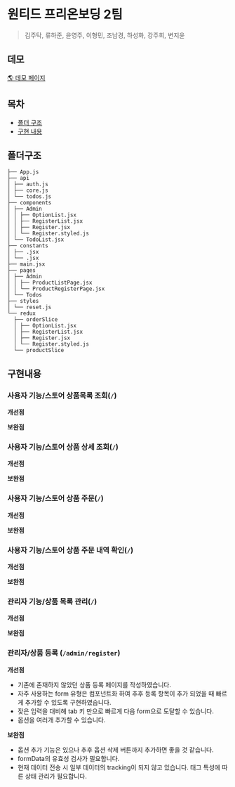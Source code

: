 # 원티드 프리온보딩 2팀

> 김주탁, 류하준, 윤영주, 이형민, 조남경, 하성화, 강주희, 변지윤

## 데모

[🌎 데모 페이지]()

## 목차

- [폴더 구조](#폴더구조)
- [구현 내용](#구현내용)

## 폴더구조

```
├── App.js
├── api
│ ├── auth.js
│ ├── core.js
│ └── todos.js
├── components
│ ├── Admin
│ │ ├── OptionList.jsx
│ │ ├── RegisterList.jsx
│ │ ├── Register.jsx
│ │ └── Register.styled.js
│ └── TodoList.jsx
├── constants
│ ├── .jsx
│ └── .jsx
├── main.jsx
├── pages
│ ├── Admin
│ │ ├── ProductListPage.jsx
│ │ └── ProductRegisterPage.jsx
│ └── Todos
├── styles
│ └── reset.js
└── redux
  ├── orderSlice
  │ ├── OptionList.jsx
  │ ├── RegisterList.jsx
  │ ├── Register.jsx
  │ └── Register.styled.js
  └── productSlice

```

## 구현내용

### 사용자 기능/스토어 상품목록 조회(`/`)

**개선점**


**보완점**


### 사용자 기능/스토어 상품 상세 조회(`/`)

**개선점**


**보완점**


### 사용자 기능/스토어 상품 주문(`/`)

**개선점**


**보완점**


### 사용자 기능/스토어 상품 주문 내역 확인(`/`)

**개선점**


**보완점**


### 관리자 기능/상품 목록 관리(`/`)

**개선점**


**보완점**


### 관리자/상품 등록 (`/admin/register`)

**개선점**
- 기존에 존재하지 않았던 상품 등록 페이지를 작성하였습니다.
- 자주 사용하는 form 유형은 컴포넌트화 하여 추후 등록 항목이 추가 되었을 때 빠르게 추가할 수 있도록 구현하였습니다.
- 잦은 입력을 대비해 tab 키 만으로 빠르게 다음 form으로 도달할 수 있습니다.
- 옵션을 여러개 추가할 수 있습니다.

**보완점**
- 옵션 추가 기능은 있으나 추후 옵션 삭제 버튼까지 추가하면 좋을 것 같습니다.
- formData의 유효성 검사가 필요합니다.
- 현재 데이터 전송 시 일부 데이터의 tracking이 되지 않고 있습니다. 태그 특성에 따른 상태 관리가 필요합니다.
